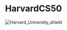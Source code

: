 # HarvardCS50
![Harvard_University_shield](https://github.com/user-attachments/assets/aac8d30a-58dd-432e-b326-05680da3f88d)
